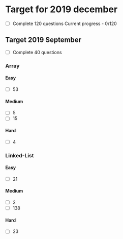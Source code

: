 # Target for 2019 december
- [ ] Complete 120 questions
Current progress - 0/120

## Target 2019 September
- [ ] Complete 40 questions

### Array

#### Easy
- [ ] 53

#### Medium
- [ ] 5
- [ ] 15

#### Hard
- [ ] 4

### Linked-List

#### Easy
- [ ] 21

#### Medium
- [ ] 2
- [ ] 138

#### Hard
- [ ] 23

